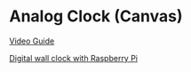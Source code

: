 # Analog Clock (Canvas)
[Video Guide](https://youtu.be/1q7EEd6Huf0)

[Digital wall clock with Raspberry Pi](https://ampron.eu/article/use-case/digital-wall-clock-with-raspberry-pi/)